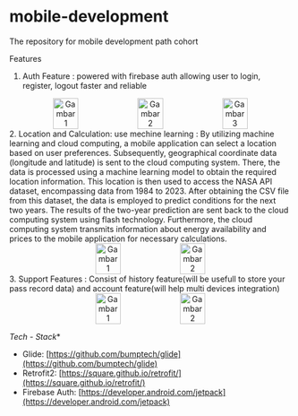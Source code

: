 # mobile-development

The repository for mobile development path cohort

Features
1. Auth Feature : powered with firebase auth allowing user to login, register, logout faster and reliable
<div align="center" style="display: flex; justify-content: center; align-items: center;">
  <img src="https://github.com/BagasJulion/mobile-development/assets/133879597/7749e3a9-04bf-4159-8931-de546db3e7e2" width="30%" alt="Gambar 1">
  <img src="https://github.com/BagasJulion/mobile-development/assets/133879597/41db89d7-d457-40aa-b5c3-ef882a823c44" width="30%" alt="Gambar 2">
  <img src="https://github.com/BagasJulion/mobile-development/assets/133879597/bd1d70c4-737d-465b-a980-030227c1747d" width="30%" alt="Gambar 3">
</div>
2. Location and Calculation: use mechine learning : By utilizing machine learning and cloud computing, a mobile application can select a location based on user preferences. Subsequently, geographical coordinate data (longitude and latitude) is sent to the cloud computing system. There, the data is processed using a machine learning model to obtain the required location information. This location is then used to access the NASA API dataset, encompassing data from 1984 to 2023. After obtaining the CSV file from this dataset, the data is employed to predict conditions for the next two years.
The results of the two-year prediction are sent back to the cloud computing system using flash technology. Furthermore, the cloud computing system transmits information about energy availability and prices to the mobile application for necessary calculations.
<div align="center" style="display: flex; justify-content: center; align-items: center;">
  <img src="https://github.com/BagasJulion/mobile-development/assets/133879597/7eb8489a-a7b3-49de-9009-5a45b6566541" width="30%" alt="Gambar 1">
  <img src="https://github.com/BagasJulion/mobile-development/assets/133879597/8476b5a8-48fd-4280-aa55-3cc08bd3652d" width="30%" alt="Gambar 2">
</div>
3. Support Features : Consist of history feature(will be usefull to store your pass record data) and account feature(will help multi devices integration)
<div align="center" style="display: flex; justify-content: center; align-items: center;">
  <img src="https://github.com/BagasJulion/mobile-development/assets/133879597/89052222-b63e-4e28-98b5-2d55e1896eee" width="30%" alt="Gambar 1">
  <img src="https://github.com/BagasJulion/mobile-development/assets/133879597/b7d4706d-0fae-4c28-a8e0-603a47a21655" width="30%" alt="Gambar 2">
</div>

*Tech - Stack**
- Glide: [https://github.com/bumptech/glide](https://github.com/bumptech/glide)
- Retrofit2: [https://square.github.io/retrofit/](https://square.github.io/retrofit/)
- Firebase Auth: [https://developer.android.com/jetpack](https://developer.android.com/jetpack)






